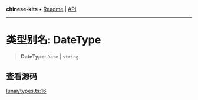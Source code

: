 **chinese-kits** • [Readme](../README.md) \| [API](../globals.md)

***

# 类型别名: DateType

<a id="undefined" name="undefined"></a>

> **DateType**: `Date` \| `string`

## 查看源码

[lunar/types.ts:16](https://github.com/hacxy/chinese-kits/blob/29909c4ad8eb6617724f792e718a234cb4c5c5b7/src/lunar/types.ts#L16)
